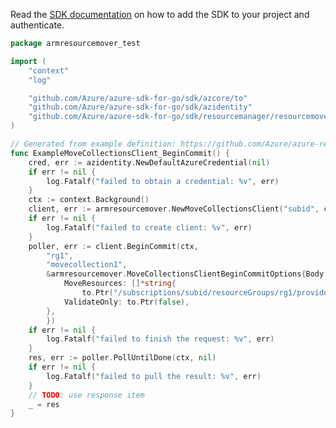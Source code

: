 Read the [SDK documentation](https://github.com/Azure/azure-sdk-for-go/blob/sdk%2Fresourcemanager%2Fresourcemover%2Farmresourcemover%2Fv1.0.0/sdk/resourcemanager/resourcemover/armresourcemover/README.md) on how to add the SDK to your project and authenticate.

```go
package armresourcemover_test

import (
	"context"
	"log"

	"github.com/Azure/azure-sdk-for-go/sdk/azcore/to"
	"github.com/Azure/azure-sdk-for-go/sdk/azidentity"
	"github.com/Azure/azure-sdk-for-go/sdk/resourcemanager/resourcemover/armresourcemover"
)

// Generated from example definition: https://github.com/Azure/azure-rest-api-specs/tree/main/specification/resourcemover/resource-manager/Microsoft.Migrate/stable/2021-08-01/examples/MoveCollections_Commit.json
func ExampleMoveCollectionsClient_BeginCommit() {
	cred, err := azidentity.NewDefaultAzureCredential(nil)
	if err != nil {
		log.Fatalf("failed to obtain a credential: %v", err)
	}
	ctx := context.Background()
	client, err := armresourcemover.NewMoveCollectionsClient("subid", cred, nil)
	if err != nil {
		log.Fatalf("failed to create client: %v", err)
	}
	poller, err := client.BeginCommit(ctx,
		"rg1",
		"movecollection1",
		&armresourcemover.MoveCollectionsClientBeginCommitOptions{Body: &armresourcemover.CommitRequest{
			MoveResources: []*string{
				to.Ptr("/subscriptions/subid/resourceGroups/rg1/providers/Microsoft.Migrate/MoveCollections/movecollection1/MoveResources/moveresource1")},
			ValidateOnly: to.Ptr(false),
		},
		})
	if err != nil {
		log.Fatalf("failed to finish the request: %v", err)
	}
	res, err := poller.PollUntilDone(ctx, nil)
	if err != nil {
		log.Fatalf("failed to pull the result: %v", err)
	}
	// TODO: use response item
	_ = res
}
```
